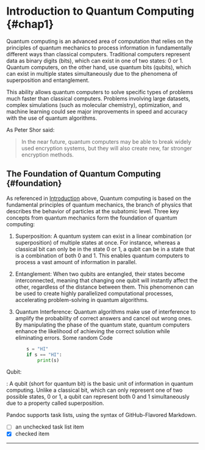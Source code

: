 #   Introduction to Quantum Computing {#chap1}

Quantum computing is an advanced area of computation that relies on the principles of quantum mechanics to process information in fundamentally different ways than classical computers. Traditional computers represent data as binary digits (bits), which can exist in one of two states: 0 or 1. Quantum computers, on the other hand, use quantum bits (qubits), which can exist in multiple states simultaneously due to the phenomena of superposition and entanglement.

This ability allows quantum computers to solve specific types of problems much faster than classical computers. Problems involving large datasets, complex simulations (such as molecular chemistry), optimization, and machine learning could see major improvements in speed and accuracy with the use of quantum algorithms.

As Peter Shor said:

>   In the near future, quantum computers may be able to break widely used encryption systems, but they will also create new, far stronger encryption methods.

##  The Foundation of Quantum Computing {#foundation}

As referenced in [Introduction](chap1) above, Quantum computing is based on the fundamental principles of quantum mechanics, the branch of physics that describes the behavior of particles at the subatomic level. Three key concepts from quantum mechanics form the foundation of quantum computing:



1.  Superposition: A quantum system can exist in a linear combination (or superposition) of multiple states at once. For instance, whereas a classical bit can only be in the state 0 or 1, a qubit can be in a state that is a combination of both 0 and 1. This enables quantum computers to process a vast amount of information in parallel.

2.  Entanglement: When two qubits are entangled, their states become interconnected, meaning that changing one qubit will instantly affect the other, regardless of the distance between them. This phenomenon can be used to create highly parallelized computational processes, accelerating problem-solving in quantum algorithms.

3.  Quantum Interference: Quantum algorithms make use of interference to amplify the probability of correct answers and cancel out wrong ones. By manipulating the phase of the quantum state, quantum computers enhance the likelihood of achieving the correct solution while eliminating errors. Some random Code
    ```python
        s = "HI"
        if s == "HI":
        	print(s)
    ```


Qubit:

:   A qubit (short for quantum bit) is the basic unit of information in quantum computing. Unlike a classical bit, which can only represent one of two possible states, 0 or 1, a qubit can represent both 0 and 1 simultaneously due to a property called superposition.


Pandoc supports task lists, using the syntax of GitHub-Flavored Markdown.

- [ ] an unchecked task list item
- [x] checked item

----------------------------------------

